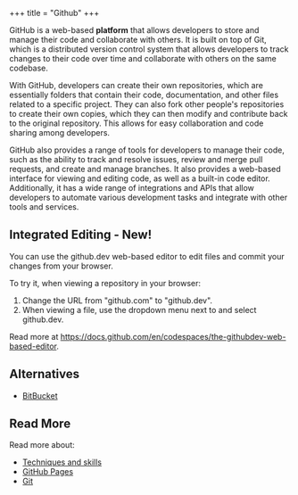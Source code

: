 +++
title = "Github"
+++


GitHub is a web-based **platform** that allows developers to store and manage 
their code and collaborate with others. It is built on top of Git, 
which is a distributed version control system that allows developers 
to track changes to their code over time and collaborate with others 
on the same codebase.

With GitHub, developers can create their own repositories, 
which are essentially folders that contain their code, documentation, 
and other files related to a specific project. 
They can also fork other people's repositories to create their own copies, 
which they can then modify and contribute back to the original repository. 
This allows for easy collaboration and code sharing among developers.

GitHub also provides a range of tools for developers to manage their code, 
such as the ability to track and resolve issues, review and 
merge pull requests, and create and manage branches. It also provides a 
web-based interface for viewing and editing code, as well as a built-in 
code editor. Additionally, it has a wide range of integrations and 
APIs that allow developers to automate various development tasks and 
integrate with other tools and services.

## Integrated Editing - New!

You can use the github.dev web-based editor to edit files and 
commit your changes from your browser. 

To try it, when viewing a repository in your browser:

1. Change the URL from "github.com" to "github.dev".
2. When viewing a file, use the dropdown menu next to  and select github.dev.

Read more at <https://docs.github.com/en/codespaces/the-githubdev-web-based-editor>.

## Alternatives

- [BitBucket](./bitbucket.md)

## Read More

Read more about:

- [Techniques and skills](../techniques/github/)
- [GitHub Pages](./github-pages.md)
- [Git](../tools/git/)
